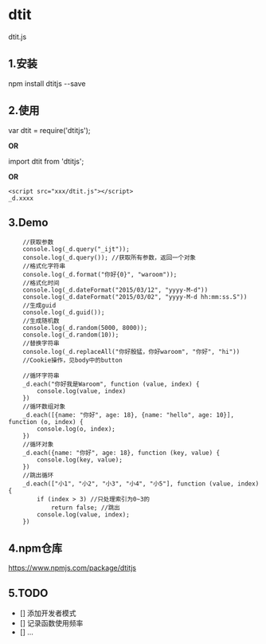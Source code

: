 # dtit
dtit.js

## 1.安装
npm install dtitjs --save

## 2.使用
var dtit = require('dtitjs');  

<b>OR</b>  

import dtit from 'dtitjs';  

<b>OR</b>  

```
<script src="xxx/dtit.js"></script>
_d.xxxx
```  

## 3.Demo
```
    //获取参数
    console.log(_d.query("_ijt"));
    console.log(_d.query()); //获取所有参数，返回一个对象
    //格式化字符串
    console.log(_d.format("你好{0}", "waroom"));
    //格式化时间
    console.log(_d.dateFormat("2015/03/12", "yyyy-M-d"))
    console.log(_d.dateFormat("2015/03/02", "yyyy-M-d hh:mm:ss.S"))
    //生成guid
    console.log(_d.guid());
    //生成随机数
    console.log(_d.random(5000, 8000));
    console.log(_d.random(10));
    //替换字符串
    console.log(_d.replaceAll("你好殷猛，你好waroom", "你好", "hi"))
    //Cookie操作，见body中的button

    //循环字符串
    _d.each("你好我是Waroom", function (value, index) {
        console.log(value, index)
    })
    //循环数组对象
    _d.each([{name: "你好", age: 18}, {name: "hello", age: 10}], function (o, index) {
        console.log(o, index);
    })
    //循环对象
    _d.each({name: "你好", age: 18}, function (key, value) {
        console.log(key, value);
    })
    //跳出循环
    _d.each(["小1", "小2", "小3", "小4", "小5"], function (value, index) {
        if (index > 3) //只处理索引为0~3的
            return false; //跳出
        console.log(value, index);
    })
```
## 4.npm仓库
https://www.npmjs.com/package/dtitjs
## 5.TODO  
- [] 添加开发者模式  
- [] 记录函数使用频率  
- [] ...
